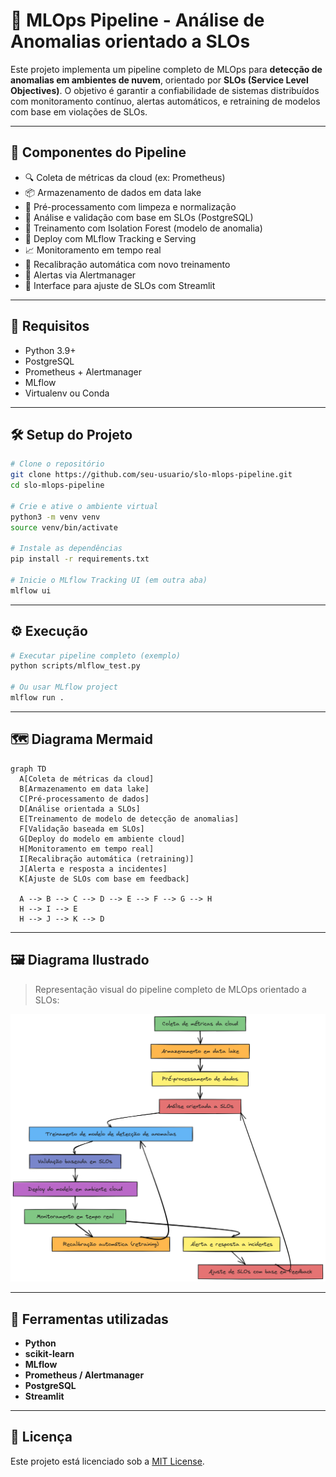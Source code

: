 
# 🧠 MLOps Pipeline - Análise de Anomalias orientado a SLOs

Este projeto implementa um pipeline completo de MLOps para **detecção de anomalias em ambientes de nuvem**, orientado por **SLOs (Service Level Objectives)**. O objetivo é garantir a confiabilidade de sistemas distribuídos com monitoramento contínuo, alertas automáticos, e retraining de modelos com base em violações de SLOs.

---

## 📌 Componentes do Pipeline

- 🔍 Coleta de métricas da cloud (ex: Prometheus)
- 📦 Armazenamento de dados em data lake
- 🧼 Pré-processamento com limpeza e normalização
- 🎯 Análise e validação com base em SLOs (PostgreSQL)
- 🧠 Treinamento com Isolation Forest (modelo de anomalia)
- 🚀 Deploy com MLflow Tracking e Serving
- 📈 Monitoramento em tempo real
- 🔁 Recalibração automática com novo treinamento
- 🚨 Alertas via Alertmanager
- 👤 Interface para ajuste de SLOs com Streamlit

---

## 🧰 Requisitos

- Python 3.9+
- PostgreSQL
- Prometheus + Alertmanager
- MLflow
- Virtualenv ou Conda

---

## 🛠️ Setup do Projeto

```bash
# Clone o repositório
git clone https://github.com/seu-usuario/slo-mlops-pipeline.git
cd slo-mlops-pipeline

# Crie e ative o ambiente virtual
python3 -m venv venv
source venv/bin/activate

# Instale as dependências
pip install -r requirements.txt

# Inicie o MLflow Tracking UI (em outra aba)
mlflow ui
```

---

## ⚙️ Execução

```bash
# Executar pipeline completo (exemplo)
python scripts/mlflow_test.py

# Ou usar MLflow project
mlflow run .
```

---

## 🗺️ Diagrama Mermaid

```mermaid
graph TD
  A[Coleta de métricas da cloud]
  B[Armazenamento em data lake]
  C[Pré-processamento de dados]
  D[Análise orientada a SLOs]
  E[Treinamento de modelo de detecção de anomalias]
  F[Validação baseada em SLOs]
  G[Deploy do modelo em ambiente cloud]
  H[Monitoramento em tempo real]
  I[Recalibração automática (retraining)]
  J[Alerta e resposta a incidentes]
  K[Ajuste de SLOs com base em feedback]

  A --> B --> C --> D --> E --> F --> G --> H
  H --> I --> E
  H --> J --> K --> D
```

---

## 🖼️ Diagrama Ilustrado

> Representação visual do pipeline completo de MLOps orientado a SLOs:

![Pipeline MLOps](./MLOps-SLO.png)

---

## 🧪 Ferramentas utilizadas

- **Python**
- **scikit-learn**
- **MLflow**
- **Prometheus / Alertmanager**
- **PostgreSQL**
- **Streamlit**

---

## 📜 Licença

Este projeto está licenciado sob a [MIT License](LICENSE).
